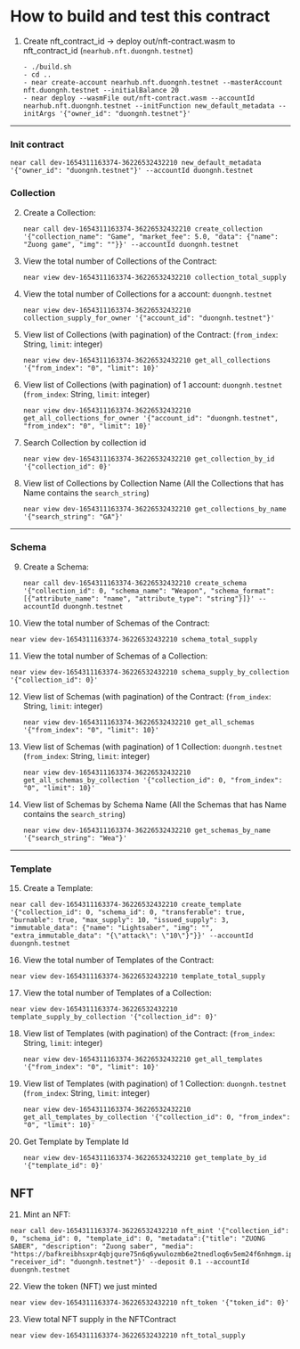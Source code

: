 # How to build and test this contract

1. Create nft_contract_id -> deploy out/nft-contract.wasm to nft_contract_id (`nearhub.nft.duongnh.testnet`)

   ```
   - ./build.sh
   - cd ..
   - near create-account nearhub.nft.duongnh.testnet --masterAccount nft.duongnh.testnet --initialBalance 20
   - near deploy --wasmFile out/nft-contract.wasm --accountId nearhub.nft.duongnh.testnet --initFunction new_default_metadata --initArgs '{"owner_id": "duongnh.testnet"}'
   ```

---

### Init contract

   ```
   near call dev-1654311163374-36226532432210 new_default_metadata '{"owner_id": "duongnh.testnet"}' --accountId duongnh.testnet
   ```

### Collection

2. Create a Collection:

   ```
   near call dev-1654311163374-36226532432210 create_collection '{"collection_name": "Game", "market_fee": 5.0, "data": {"name": "Zuong game", "img": ""}}' --accountId duongnh.testnet
   ```

3. View the total number of Collections of the Contract:

   ```
   near view dev-1654311163374-36226532432210 collection_total_supply
   ```

4. View the total number of Collections for a account: `duongnh.testnet`

   ```
   near view dev-1654311163374-36226532432210 collection_supply_for_owner '{"account_id": "duongnh.testnet"}'
   ```

5. View list of Collections (with pagination) of the Contract: (`from_index`: String, `limit`: integer)

   ```
   near view dev-1654311163374-36226532432210 get_all_collections '{"from_index": "0", "limit": 10}'
   ```

6. View list of Collections (with pagination) of 1 account: `duongnh.testnet` (`from_index`: String, `limit`: integer)

   ```
   near view dev-1654311163374-36226532432210 get_all_collections_for_owner '{"account_id": "duongnh.testnet", "from_index": "0", "limit": 10}'
   ```

7. Search Collection by collection id
   ```
   near view dev-1654311163374-36226532432210 get_collection_by_id '{"collection_id": 0}'
   ```

8. View list of Collections by Collection Name (All the Collections that has Name contains the `search_string`)
    ```
    near view dev-1654311163374-36226532432210 get_collections_by_name '{"search_string": "GA"}'
    ```

---

### Schema

9. Create a Schema:

   ```
   near call dev-1654311163374-36226532432210 create_schema '{"collection_id": 0, "schema_name": "Weapon", "schema_format": [{"attribute_name": "name", "attribute_type": "string"}]}' --accountId duongnh.testnet
   ```

10. View the total number of Schemas of the Contract:

   ```
   near view dev-1654311163374-36226532432210 schema_total_supply
   ```

11. View the total number of Schemas of a Collection:

   ```
   near view dev-1654311163374-36226532432210 schema_supply_by_collection '{"collection_id": 0}'
   ```

12. View list of Schemas (with pagination) of the Contract: (`from_index`: String, `limit`: integer)

    ```
    near view dev-1654311163374-36226532432210 get_all_schemas '{"from_index": "0", "limit": 10}'
    ```

13. View list of Schemas (with pagination) of 1 Collection: `duongnh.testnet` (`from_index`: String, `limit`: integer)

    ```
    near view dev-1654311163374-36226532432210 get_all_schemas_by_collection '{"collection_id": 0, "from_index": "0", "limit": 10}'
    ```

14. View list of Schemas by Schema Name (All the Schemas that has Name contains the `search_string`)
    ```
    near view dev-1654311163374-36226532432210 get_schemas_by_name '{"search_string": "Wea"}'
    ```

---

### Template

15. Create a Template:

   ```
   near call dev-1654311163374-36226532432210 create_template '{"collection_id": 0, "schema_id": 0, "transferable": true, "burnable": true, "max_supply": 10, "issued_supply": 3, "immutable_data": {"name": "Lightsaber", "img": "", "extra_immutable_data": "{\"attack\": \"10\"}"}}' --accountId duongnh.testnet
   ```

16. View the total number of Templates of the Contract:

   ```
   near view dev-1654311163374-36226532432210 template_total_supply
   ```

17. View the total number of Templates of a Collection:

   ```
   near view dev-1654311163374-36226532432210 template_supply_by_collection '{"collection_id": 0}'
   ```

18. View list of Templates (with pagination) of the Contract: (`from_index`: String, `limit`: integer)

    ```
    near view dev-1654311163374-36226532432210 get_all_templates '{"from_index": "0", "limit": 10}'
    ```

19. View list of Templates (with pagination) of 1 Collection: `duongnh.testnet` (`from_index`: String, `limit`: integer)

    ```
    near view dev-1654311163374-36226532432210 get_all_templates_by_collection '{"collection_id": 0, "from_index": "0", "limit": 10}'
    ```

20. Get Template by Template Id
    ```
    near view dev-1654311163374-36226532432210 get_template_by_id '{"template_id": 0}'
    ```

## NFT
21. Mint an NFT:
   ```
   near call dev-1654311163374-36226532432210 nft_mint '{"collection_id": 0, "schema_id": 0, "template_id": 0, "metadata":{"title": "ZUONG SABER", "description": "Zuong saber", "media": "https://bafkreibhsxpr4qbjqure75n6q6ywulozmb6e2tnedloq6v5em24f6nhmgm.ipfs.dweb.link/"}, "receiver_id": "duongnh.testnet"}' --deposit 0.1 --accountId duongnh.testnet
   ```

22. View the token (NFT) we just minted

   ```
   near view dev-1654311163374-36226532432210 nft_token '{"token_id": 0}'
   ```

23. View total NFT supply in the NFTContract

   ```
   near view dev-1654311163374-36226532432210 nft_total_supply
   ```